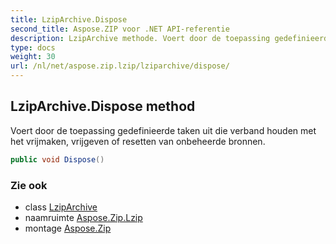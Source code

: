 ```yaml
---
title: LzipArchive.Dispose
second_title: Aspose.ZIP voor .NET API-referentie
description: LzipArchive methode. Voert door de toepassing gedefinieerde taken uit die verband houden met het vrijmaken vrijgeven of resetten van onbeheerde bronnen.
type: docs
weight: 30
url: /nl/net/aspose.zip.lzip/lziparchive/dispose/
---
```

## LzipArchive.Dispose method

Voert door de toepassing gedefinieerde taken uit die verband houden met het vrijmaken, vrijgeven of resetten van onbeheerde bronnen.

```csharp
public void Dispose()
```

### Zie ook

* class [LzipArchive](../)
* naamruimte [Aspose.Zip.Lzip](../../lziparchive/)
* montage [Aspose.Zip](../../../)


